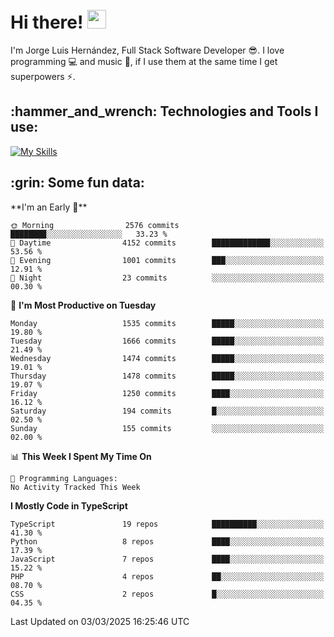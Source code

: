 <h1 align="left">
 <abc>
  <br>Hi there! <img src="https://user-images.githubusercontent.com/42378118/110234147-e3259600-7f4e-11eb-95be-0c4047144dea.gif" width="30"><br>
 </abc>
</h1>

I'm Jorge Luis Hernández, Full Stack Software Developer :sunglasses:. I love programming :computer: and music :musical_score:, if I use them at the same time I get superpowers :zap:. 


<h2 align="left">:hammer_and_wrench: Technologies and Tools I use:</h2>

[![My Skills](https://skillicons.dev/icons?i=js,ts,html,css,py,vue,react,next,nest,postgres,mysql)](https://skillicons.dev)

<h2 align="left">:grin: Some fun data:</h2>
<!--START_SECTION:waka-->
**I'm an Early 🐤** 

```text
🌞 Morning                2576 commits        ████████░░░░░░░░░░░░░░░░░   33.23 % 
🌆 Daytime                4152 commits        █████████████░░░░░░░░░░░░   53.56 % 
🌃 Evening                1001 commits        ███░░░░░░░░░░░░░░░░░░░░░░   12.91 % 
🌙 Night                  23 commits          ░░░░░░░░░░░░░░░░░░░░░░░░░   00.30 % 
```
📅 **I'm Most Productive on Tuesday** 

```text
Monday                   1535 commits        █████░░░░░░░░░░░░░░░░░░░░   19.80 % 
Tuesday                  1666 commits        █████░░░░░░░░░░░░░░░░░░░░   21.49 % 
Wednesday                1474 commits        █████░░░░░░░░░░░░░░░░░░░░   19.01 % 
Thursday                 1478 commits        █████░░░░░░░░░░░░░░░░░░░░   19.07 % 
Friday                   1250 commits        ████░░░░░░░░░░░░░░░░░░░░░   16.12 % 
Saturday                 194 commits         █░░░░░░░░░░░░░░░░░░░░░░░░   02.50 % 
Sunday                   155 commits         ░░░░░░░░░░░░░░░░░░░░░░░░░   02.00 % 
```


📊 **This Week I Spent My Time On** 

```text
💬 Programming Languages: 
No Activity Tracked This Week
```

**I Mostly Code in TypeScript** 

```text
TypeScript               19 repos            ██████████░░░░░░░░░░░░░░░   41.30 % 
Python                   8 repos             ████░░░░░░░░░░░░░░░░░░░░░   17.39 % 
JavaScript               7 repos             ████░░░░░░░░░░░░░░░░░░░░░   15.22 % 
PHP                      4 repos             ██░░░░░░░░░░░░░░░░░░░░░░░   08.70 % 
CSS                      2 repos             █░░░░░░░░░░░░░░░░░░░░░░░░   04.35 % 
```




 Last Updated on 03/03/2025 16:25:46 UTC
<!--END_SECTION:waka-->
